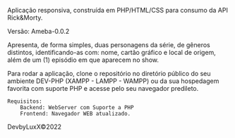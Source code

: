Aplicação responsiva, construída em PHP/HTML/CSS para consumo da API Rick&Morty.

Versão:
	Ameba-0.0.2
	
Apresenta, de forma simples, duas personagens da série, de gêneros distintos, identificando-as
com: nome, cartão gráfico e local de origem, além de um (1) episódio em que aparecem no show.

Para rodar a aplicação, clone o repositório no diretório público do seu ambiente DEV-PHP (XAMPP - LAMPP - WAMPP) ou da sua hospedagem favorita com suporte PHP e acesse pelo seu navegador predileto.

	Requisitos:
		Backend: WebServer com Suporte a PHP 
		Frontend: Navegador WEB atualizado.

DevbyLuxX©2022
